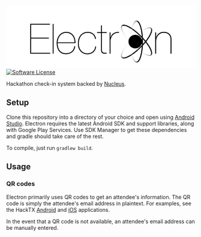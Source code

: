![Electron](electron.png)
[![Software License](https://img.shields.io/badge/license-EPL-brightgreen.svg)](LICENSE)

Hackathon check-in system backed by [Nucleus](https://github.com/hacktx/nucleus).

## Setup
Clone this repository into a directory of your choice and open using [Android Studio](https://developer.android.com/sdk/index.html). Electron requires the latest Android SDK and support libraries, along with Google Play Services. Use SDK Manager to get these dependencies and gradle should take care of the rest.

To compile, just run `gradlew build`.

## Usage
### QR codes
Electron primarily uses QR codes to get an attendee's information. The QR code is simply the attendee's email address in plaintext. For examples, see the HackTX [Android](https://github.com/hacktx/android) and [iOS](https://github.com/hacktx/iOS-HackTX-2015) applications.

In the event that a QR code is not available, an attendee's email address can be manually entered.
